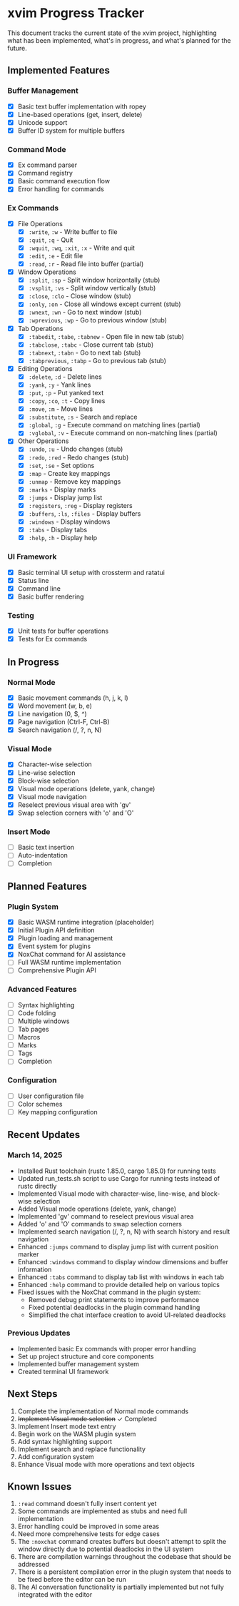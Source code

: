 # xvim Progress Tracker

This document tracks the current state of the xvim project, highlighting what has been implemented, what's in progress, and what's planned for the future.

## Implemented Features

### Buffer Management
- [x] Basic text buffer implementation with ropey
- [x] Line-based operations (get, insert, delete)
- [x] Unicode support
- [x] Buffer ID system for multiple buffers

### Command Mode
- [x] Ex command parser
- [x] Command registry
- [x] Basic command execution flow
- [x] Error handling for commands

### Ex Commands
- [x] File Operations
  - [x] `:write`, `:w` - Write buffer to file
  - [x] `:quit`, `:q` - Quit
  - [x] `:wquit`, `:wq`, `:xit`, `:x` - Write and quit
  - [x] `:edit`, `:e` - Edit file
  - [x] `:read`, `:r` - Read file into buffer (partial)

- [x] Window Operations
  - [x] `:split`, `:sp` - Split window horizontally (stub)
  - [x] `:vsplit`, `:vs` - Split window vertically (stub)
  - [x] `:close`, `:clo` - Close window (stub)
  - [x] `:only`, `:on` - Close all windows except current (stub)
  - [x] `:wnext`, `:wn` - Go to next window (stub)
  - [x] `:wprevious`, `:wp` - Go to previous window (stub)

- [x] Tab Operations
  - [x] `:tabedit`, `:tabe`, `:tabnew` - Open file in new tab (stub)
  - [x] `:tabclose`, `:tabc` - Close current tab (stub)
  - [x] `:tabnext`, `:tabn` - Go to next tab (stub)
  - [x] `:tabprevious`, `:tabp` - Go to previous tab (stub)

- [x] Editing Operations
  - [x] `:delete`, `:d` - Delete lines
  - [x] `:yank`, `:y` - Yank lines
  - [x] `:put`, `:p` - Put yanked text
  - [x] `:copy`, `:co`, `:t` - Copy lines
  - [x] `:move`, `:m` - Move lines
  - [x] `:substitute`, `:s` - Search and replace
  - [x] `:global`, `:g` - Execute command on matching lines (partial)
  - [x] `:vglobal`, `:v` - Execute command on non-matching lines (partial)

- [x] Other Operations
  - [x] `:undo`, `:u` - Undo changes (stub)
  - [x] `:redo`, `:red` - Redo changes (stub)
  - [x] `:set`, `:se` - Set options
  - [x] `:map` - Create key mappings
  - [x] `:unmap` - Remove key mappings
  - [x] `:marks` - Display marks
  - [x] `:jumps` - Display jump list
  - [x] `:registers`, `:reg` - Display registers
  - [x] `:buffers`, `:ls`, `:files` - Display buffers
  - [x] `:windows` - Display windows
  - [x] `:tabs` - Display tabs
  - [x] `:help`, `:h` - Display help

### UI Framework
- [x] Basic terminal UI setup with crossterm and ratatui
- [x] Status line
- [x] Command line
- [x] Basic buffer rendering

### Testing
- [x] Unit tests for buffer operations
- [x] Tests for Ex commands

## In Progress

### Normal Mode
- [x] Basic movement commands (h, j, k, l)
- [x] Word movement (w, b, e)
- [x] Line navigation (0, $, ^)
- [x] Page navigation (Ctrl-F, Ctrl-B)
- [x] Search navigation (/, ?, n, N)

### Visual Mode
- [x] Character-wise selection
- [x] Line-wise selection
- [x] Block-wise selection
- [x] Visual mode operations (delete, yank, change)
- [x] Visual mode navigation
- [x] Reselect previous visual area with 'gv'
- [x] Swap selection corners with 'o' and 'O'

### Insert Mode
- [ ] Basic text insertion
- [ ] Auto-indentation
- [ ] Completion

## Planned Features

### Plugin System
- [x] Basic WASM runtime integration (placeholder)
- [x] Initial Plugin API definition
- [x] Plugin loading and management
- [x] Event system for plugins
- [x] NoxChat command for AI assistance
- [ ] Full WASM runtime implementation
- [ ] Comprehensive Plugin API

### Advanced Features
- [ ] Syntax highlighting
- [ ] Code folding
- [ ] Multiple windows
- [ ] Tab pages
- [ ] Macros
- [ ] Marks
- [ ] Tags
- [ ] Completion

### Configuration
- [ ] User configuration file
- [ ] Color schemes
- [ ] Key mapping configuration

## Recent Updates

### March 14, 2025
- Installed Rust toolchain (rustc 1.85.0, cargo 1.85.0) for running tests
- Updated run_tests.sh script to use Cargo for running tests instead of rustc directly
- Implemented Visual mode with character-wise, line-wise, and block-wise selection
- Added Visual mode operations (delete, yank, change)
- Implemented 'gv' command to reselect previous visual area
- Added 'o' and 'O' commands to swap selection corners
- Implemented search navigation (/, ?, n, N) with search history and result navigation
- Enhanced `:jumps` command to display jump list with current position marker
- Enhanced `:windows` command to display window dimensions and buffer information
- Enhanced `:tabs` command to display tab list with windows in each tab
- Enhanced `:help` command to provide detailed help on various topics
- Fixed issues with the NoxChat command in the plugin system:
  - Removed debug print statements to improve performance
  - Fixed potential deadlocks in the plugin command handling
  - Simplified the chat interface creation to avoid UI-related deadlocks

### Previous Updates
- Implemented basic Ex commands with proper error handling
- Set up project structure and core components
- Implemented buffer management system
- Created terminal UI framework

## Next Steps

1. Complete the implementation of Normal mode commands
2. ~~Implement Visual mode selection~~ ✓ Completed
3. Implement Insert mode text entry
4. Begin work on the WASM plugin system
5. Add syntax highlighting support
6. Implement search and replace functionality
7. Add configuration system
8. Enhance Visual mode with more operations and text objects

## Known Issues

1. `:read` command doesn't fully insert content yet
2. Some commands are implemented as stubs and need full implementation
3. Error handling could be improved in some areas
4. Need more comprehensive tests for edge cases
5. The `:noxchat` command creates buffers but doesn't attempt to split the window directly due to potential deadlocks in the UI system
6. There are compilation warnings throughout the codebase that should be addressed
7. There is a persistent compilation error in the plugin system that needs to be fixed before the editor can be run
8. The AI conversation functionality is partially implemented but not fully integrated with the editor